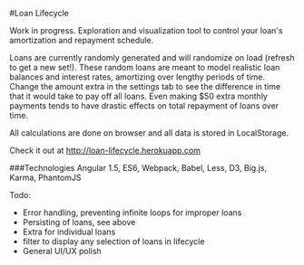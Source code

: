 #Loan Lifecycle

Work in progress. Exploration and visualization tool to control your loan's amortization and repayment schedule.

Loans are currently randomly generated and will randomize on load (refresh to get a new set!). These random loans are meant to model realistic loan balances and interest rates, amortizing over lengthy periods of time. Change the amount extra in the settings tab to see the difference in time that it would take to pay off all loans. Even making $50 extra monthly payments tends to have drastic effects on total repayment of loans over time.

All calculations are done on browser and all data is stored in LocalStorage.

Check it out at http://loan-lifecycle.herokuapp.com

###Technologies
Angular 1.5, ES6, Webpack, Babel, Less, D3, Big.js, Karma, PhantomJS

Todo:
  * Error handling, preventing infinite loops for improper loans
  * Persisting of loans, see above
  * Extra for individual loans
  * filter to display any selection of loans in lifecycle
  * General UI/UX polish
